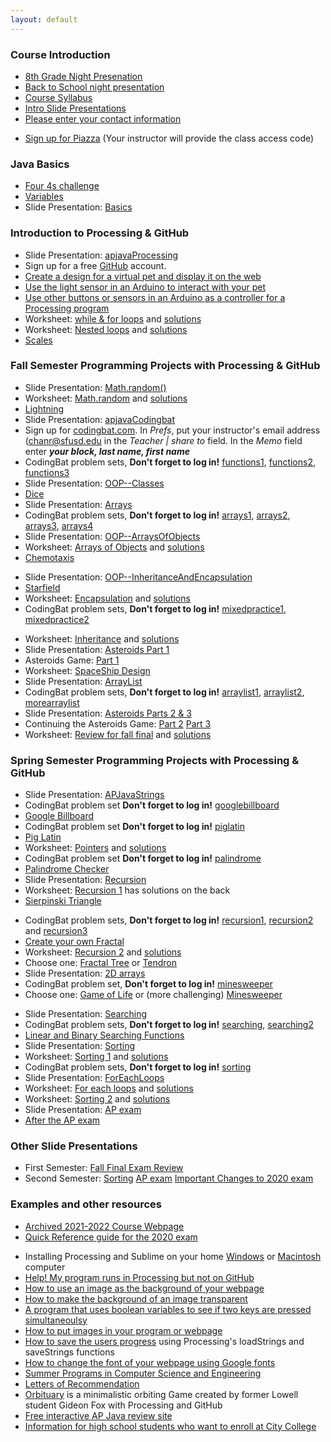 ```yaml
---
layout: default
---
```


### Course Introduction
* [8th Grade Night Presenation](https://docs.google.com/presentation/d/1hvNR-7O2xrO2HkLfoFMS5jWQ4QSTdv9m-vXTorBZ_BU/edit?usp=sharing)
* [Back to School night presentation](https://docs.google.com/presentation/d/1ZtnVADnaV0Zw3bwaMI-afDTKzfhJmo93TUDrQmH4tI8/edit?usp=sharing)
* [Course Syllabus](https://docs.google.com/document/d/1jJ3meI3F2s8PCuQ1sx0G20qfNCOffRgh0zpdwDNdBrc/edit?usp=sharing)
* [Intro Slide Presentations](https://docs.google.com/presentation/d/1n-AMkqXPg63QfbMCoench9uYc3RVrwcT4IavPyGZ9TA/edit?usp=sharing)
* [Please enter your contact information](https://docs.google.com/forms/d/e/1FAIpQLSe9NkXClOlAMPNb7RpT_R_fuHHMEjHdFtyimG5VU2jcXYX2JQ/viewform?usp=sf_link)
<!-- * [Register for your CSAwesome class](https://runestone.academy/runestone/default/user/register) (Your instructor will provide the name of the course) -->
* [Sign up for Piazza](
https://piazza.com/lowell_high_school/fall2021/apcs) (Your instructor will provide the class access code)
<!-- * Sign up for my AP Classroom at [https://myap.collegeboard.org/login](https://myap.collegeboard.org/login) with join code: D4AVA3 -->

### Java Basics
* [Four 4s challenge](https://apcslowell.github.io/APJavaBasics/)
* [Variables](https://apcslowell.github.io/APJavaVariables/)
* Slide Presentation: [Basics](https://docs.google.com/presentation/d/1dW8a-f1UdXV8hgziJg_f8XWj0HYEVr7RTxxxN0fcRVM/edit?usp=sharing)
<!--  CSAwesome Assignments:  [Unit 1](https://runestone.academy/runestone/assignments/chooseAssignment.html) [Units 2 & 3](https://runestone.academy/runestone/assignments/chooseAssignment.html) -->


### Introduction to Processing & GitHub
* Slide Presentation: [apjavaProcessing](https://docs.google.com/presentation/d/1eWaXLIN25ESY1guw9W0WocvolCZ8mzTO8hC69jWzDpk/edit?usp=sharing)
* Sign up for a free [GitHub](https://github.com/) account.
* [Create a design for a virtual pet and display it on the web](https://github.com/APCSLowell/VirtualPet/blob/gh-pages/README.md#virtual-pet)
* [Use the light sensor in an Arduino to interact with your pet](https://github.com/APCSLowell/LightSensorController#use-an-adafruit-circuit-playground-as-an-input-device-in-a-processing-program)   
* [Use other buttons or sensors in an Arduino as a controller for a Processing program](https://github.com/APCSLowell/ArduinoController/blob/main/README.md#use-other-features-of-an-adafruit-circuit-playground-as-an-input-device-in-a-processing-program)  
* Worksheet: [while & for loops](https://docs.google.com/document/d/1CsvcJqJnu07nx8LvlLL5K7QuaCjTStfLqd6VEBVAjYg/edit?usp=sharing) and [solutions](https://docs.google.com/document/d/1MQN9k6EUr-TIkiThydvUVmaVqxjZb8l6P9yzj55yNeI/edit?usp=sharing)
* Worksheet: [Nested loops](https://drive.google.com/open?id=1kzbAIebvhj0euZFYFa1WSLWWy_2cWwrq_sL0Ae4CaAw) and [solutions](https://drive.google.com/open?id=1h4wqYvWsU1qiXAKUxNh-f1lmQV4A6FC0h5kLeKnSxYE)
* [Scales](https://github.com/APCSLowell/Scales/blob/main/README.md#scales)   
 

<!-- ### Introduction to Git & GitHub
* Slide Presentation: [apjavaGitHub](https://docs.google.com/presentation/d/1cZCHVE-uhjBDKu7bRKYKheRbYDhsFWKiydWx1dScvyc/edit?usp=sharing)


* Learn Unix [Command Line](https://github.com/APCSLowell/CommandLine) navigation
* Practice your Unix wizardry in the mysterious land of [Terminus](https://web.mit.edu/mprat/Public/web/Terminus/Web/main.html)
* A [Sample Assignment](https://github.com/APCSLowell/SampleAssignment#sample-assignment) that uses git, GitHub and Sublime to simulate the workflow in professional software development -->


### Fall Semester Programming Projects with Processing & GitHub
<!-- * [Original Design](https://github.com/APCSLowell/OriginalDesign) -->
* Slide Presentation: [Math.random()](https://docs.google.com/presentation/d/1U7DH8_1SblU143uHBmQe_auXeJYVl8polM3vyZJvr9c/edit?usp=sharing)
* Worksheet: [Math.random](https://drive.google.com/open?id=0Bz2ZkT6qWPYTSU84X3FSOGYwdFU) and [solutions](https://drive.google.com/open?id=0Bz2ZkT6qWPYTdVo1enRuRWhRbkU)
* [Lightning](https://github.com/APCSLowell/Lightning#lightning)
* Slide Presentation: [apjavaCodingbat](https://docs.google.com/presentation/d/1t7x5Y8zfRXv_yjZT2zkbgTSRyOnPQ4ADHm86t8SW52c/edit?usp=sharing)
* Sign up for [codingbat.com](https://www.codingbat.com). In _Prefs_, put your instructor's email address ([chanr@sfusd.edu](mailto:chanr@sfusd.edu) in the _Teacher &#124; share to_ field. In the _Memo_ field enter **_your block, last name, first name_**
* CodingBat problem sets, **Don't forget to log in!** [functions1](https://codingbat.com/home/simona1@sfusd.edu/functions1), [functions2](https://codingbat.com/home/simona1@sfusd.edu/functions2), [functions3](https://codingbat.com/home/simona1@sfusd.edu/functions3)
* Slide Presentation: [OOP--Classes](https://docs.google.com/presentation/d/1jK3fDuIHG0IIF9B0mVN2QwcISUYry3b9ksE-jWsA1Ck/edit?usp=sharing)
* [Dice](https://github.com/APCSLowell/Dice#dice)
* Slide Presentation: [Arrays](https://docs.google.com/presentation/d/1GwFd2gQ_2ACrXuank0SB_Y8uKaT6aa5L_QlQfnri3D8/edit?usp=sharing)
* CodingBat problem sets, **Don't forget to log in!** [arrays1](https://codingbat.com/home/simona1@sfusd.edu/arrays1), [arrays2](https://codingbat.com/home/simona1@sfusd.edu/arrays2), [arrays3](https://codingbat.com/home/simona1@sfusd.edu/arrays3), [arrays4](https://codingbat.com/home/simona1@sfusd.edu/arrays4)
* Slide Presentation: [OOP--ArraysOfObjects](https://docs.google.com/presentation/d/1yHCTYArmvzw05AZ2kxCbnruFcDlKpFdHZ1Mhl8C_NyI/edit?usp=sharing)
* Worksheet: [Arrays of Objects](https://docs.google.com/document/d/0Bz2ZkT6qWPYTZ1FCOTZrWS1pb3M/edit?usp=sharing&ouid=108159973338688428341&resourcekey=0-2uVN58MfAGTLUnabRnvwJg&rtpof=true&sd=true) and [solutions](https://docs.google.com/document/d/0Bz2ZkT6qWPYTOTUzYmJjNmYtNTllMC00NWExLThkMGItOTg2N2M0ZGI1OWNj/edit?usp=sharing&ouid=108159973338688428341&resourcekey=0-Wy6jJM5IlYZCgpN93CYCgA&rtpof=true&sd=true)
* [Chemotaxis](https://github.com/APCSLowell/Chemotaxis#chemotaxis)
<!-- * [Snowflake Catcher](https://github.com/APCSLowell/SnowflakeCatcher) -->
* Slide Presentation: [OOP--InheritanceAndEncapsulation](https://docs.google.com/presentation/d/1swc1fjt9gKAB_DjhuledIHVOtEJMHrVwRcqHfbySbYw/edit?usp=sharing)
* [Starfield](https://github.com/APCSLowell/Starfield/blob/master/README.md#starfield-with-an-oddball)
* Worksheet: [Encapsulation](https://drive.google.com/open?id=0Bz2ZkT6qWPYTZDQ3NjFmMTctNTRlOS00NjAxLTg3YjQtZTMzMGVjYjA0YjA5) and [solutions](https://drive.google.com/open?id=0Bz2ZkT6qWPYTZTEwZWE1NWEtZjhmYS00M2U1LWI1YzMtZjIzZDhiZTg5Njkw)
* CodingBat problem sets, **Don't forget to log in!** [mixedpractice1](https://codingbat.com/home/simona1@sfusd.edu/mixedpractice1), [mixedpractice2](https://codingbat.com/home/simona1@sfusd.edu/mixedpractice2)
<!-- * [Old MacDonald](https://github.com/APCSLowell/OldMacDonald) -->
* Worksheet: [Inheritance](https://docs.google.com/document/d/1ylvm_83uWhTl85iidkyn4qRc9BF-5beyeODTykQ5cdc/edit?usp=sharing) and [solutions](https://docs.google.com/document/d/1uayOHYs1a5SvODXlWwoHgOx3WvU3_uMSrlhB12wyOVQ/edit?usp=sharing)
* Slide Presentation: [Asteroids Part 1](https://docs.google.com/presentation/d/1Ow8zgl_2hzfCh7a5dqXPfO8QMKGbTinp0uZpiCZoL68/edit?usp=sharing)
* Asteroids Game: [Part 1](https://github.com/APCSLowell/AsteroidsGame#asteroids-part-1)
* Worksheet: [SpaceShip Design](https://docs.google.com/document/d/1W4UuAc4IZeMx4xOUtUW0CZB_QN8SpxVv9iyBRmr58lA/edit?usp=sharing)
* Slide Presentation: [ArrayList](https://docs.google.com/presentation/d/1OUMDwdwkDoFvPbmXECc76EgkQAz3za4gHSVRwIHXUe4/edit?usp=sharing)
* CodingBat problem sets, **Don't forget to log in!** [arraylist1](https://codingbat.com/home/simona1@sfusd.edu/arraylist1), [arraylist2](https://codingbat.com/home/simona1@sfusd.edu/arraylist2), [morearraylist](https://codingbat.com/home/simona1@sfusd.edu/morearraylist)
* Slide Presentation: [Asteroids Parts 2 & 3](https://docs.google.com/presentation/d/1akG1I7TVbLFR-d_KNiAOm4p-lQvF8F7BvTy460TTOU0/edit?usp=sharing)
* Continuing the Asteroids Game: [Part 2](https://github.com/APCSLowell/Asteroids2#asteroids-part-2) [Part 3](https://github.com/APCSLowell/Asteroids3#asteroids-part-3)
* Worksheet: [Review for fall final](https://docs.google.com/document/d/1S11g5bvyo3VBmcWehHtfPxPSICV1h6guHTVbUHiKLmQ/edit?usp=sharing) and [solutions](https://docs.google.com/document/d/1WM6QRWs0W8cqmeClYITkPeSsuG16PUflz17uLVOQ6Rk/edit?usp=sharing)


### Spring Semester Programming Projects with Processing & GitHub
* Slide Presentation: [APJavaStrings](https://docs.google.com/presentation/d/15L0nvRrX5IK2GAGML06tgwUt_aqs3XDpg-TdNXuHs_w/edit?usp=sharing)
* CodingBat problem set **Don't forget to log in!** [googlebillboard](https://codingbat.com/home/simona1@sfusd.edu/googlebillboard)
* [Google Billboard](https://github.com/APCSLowell/GoogleBillboard#google-billboard)
* CodingBat problem set **Don't forget to log in!** [piglatin](https://codingbat.com/home/simona1@sfusd.edu/piglatin)
* [Pig Latin](https://github.com/APCSLowell/PigLatin#pig-latin)
* Worksheet: [Pointers](https://drive.google.com/open?id=0Bz2ZkT6qWPYTWVc2QldETjFiWmc) and [solutions](https://docs.google.com/document/d/0Bz2ZkT6qWPYTdGpmaFRXemt3QjQ/edit?usp=sharing&ouid=108159973338688428341&resourcekey=0-OeCG49iW6Ib9lxgNF4wHtQ&rtpof=true&sd=true)
* CodingBat problem set **Don't forget to log in!** [palindrome](https://codingbat.com/home/simona1@sfusd.edu/palindrome)
* [Palindrome Checker](https://github.com/APCSLowell/PalindromeChecker#palindrome-checker)
* Slide Presentation: [Recursion](https://docs.google.com/presentation/d/1yyVA3MUZAeF0oyh2mQKDy85bup7RazPjilfIEyETyHo/edit?usp=sharing)
* Worksheet: [Recursion 1](https://drive.google.com/open?id=0Bz2ZkT6qWPYTN2U4M2E5ZTQtMGFhMC00ZDY0LThiMGItODMwYzBiMGFiODdi) has solutions on the back
* [Sierpinski Triangle](https://github.com/APCSLowell/SierpinskiTriangle#sierpinski-triangle)
<!-- Shortened 2021 from recursion1, recursion2 and recursion3-->
* CodingBat problem sets, **Don't forget to log in!** [recursion1](https://codingbat.com/home/simona1@sfusd.edu/recursion1), [recursion2](https://codingbat.com/home/simona1@sfusd.edu/recursion2) and [recursion3](https://codingbat.com/home/simona1@sfusd.edu/recursion3)
* [Create your own Fractal](https://github.com/APCSLowell/OriginalFractal#create-your-own-fractal)
* Worksheet: [Recursion 2](https://docs.google.com/document/d/1JR4HwYzrhDZv6WaWr5VXO_c32EVV60lwC5lB-0LnPwM/edit?usp=sharing) and [solutions](https://docs.google.com/document/d/1J8DpipuK_-C0nEZCkTPTzzgo-bPywp8I9BdGBmfCj5Q/edit?usp=sharing)
* Choose one: [Fractal Tree](https://github.com/APCSLowell/FractalTree#fractal-tree) or [Tendron](https://github.com/APCSLowell/Tendron/blob/master/README.md#tendron)
* Slide Presentation: [2D arrays](https://docs.google.com/presentation/d/13XWQeSkqx2UL_SHNJJ_jUWmyCplEY3MDIJU4jva7ADU/edit?usp=sharing)
* CodingBat problem set, **Don't forget to log in!** [minesweeper](https://codingbat.com/home/simona1@sfusd.edu/minesweeper)
* Choose one: [Game of Life](https://github.com/APCSLowell/GameOfLife/blob/main/README.md#game-of-life) or (more challenging) [Minesweeper](https://github.com/APCSLowell/Minesweeper#minesweeper)
<!-- * [Raspberry Pi](https://github.com/APCSLowell/RaspberryPi) -->
<!-- * [Binary Search In Class Exercise](https://github.com/APCSLowell/BinarySearchInClassExercise/blob/master/README.md) -->
* Slide Presentation: [Searching](https://docs.google.com/presentation/d/1mT7Cu9inbjTpboXgNgRhcWmHOTarMCG_lj_szto8Bjw/edit?usp=sharing)
* CodingBat problem sets, **Don't forget to log in!** [searching](https://codingbat.com/home/simona1@sfusd.edu/searching), [searching2](https://codingbat.com/home/simona1@sfusd.edu/searching2)
* [Linear and Binary Searching Functions](https://github.com/APCSLowell/BinarySearch#linear-and-binary-searching-functions)
* Slide Presentation: [Sorting](https://docs.google.com/presentation/d/1_03Rwt1FRNCf7bNMKCg4JeRu5gdX3a2TqNU8u8eGNFQ/edit?usp=sharing)
* Worksheet: [Sorting 1](https://docs.google.com/document/d/1d8QknZbcwPjpP2Ry_VeXZQvxc-rl14jIUOyB4KZfBCo/edit?usp=sharing) and [solutions](https://docs.google.com/document/d/1cpWifPt-dSpbRs3Cujz6E8BPZ6Cvk9c8JAeqk0qKOTE/edit?usp=sharing)
* CodingBat problem sets, **Don't forget to log in!** [sorting](https://codingbat.com/home/simona1@sfusd.edu/sorting)
* Slide Presentation: [ForEachLoops](https://docs.google.com/presentation/d/1d3BVMvZL4Ve6n_HfOuZj6OdUDtHkMi5jb_qYYayBkDU/edit?usp=sharing)
* Worksheet: [For each loops](https://drive.google.com/open?id=0Bz2ZkT6qWPYTMDliNTYyNDUtZjNhZi00ZDE3LWIxNjItOTgxNTExYTk0MjNj) and [solutions](https://docs.google.com/document/d/0Bz2ZkT6qWPYTNmZmMWUyMjMtYzRmZC00YzdkLTkwNjQtNzQ5MjVmODNhNjdm/edit?usp=sharing&ouid=108159973338688428341&resourcekey=0-RmyPsanq-n7vg0UpauEXFg&rtpof=true&sd=true)
* Worksheet: [Sorting 2](https://docs.google.com/document/d/1f6L_QYLCsx3da0xhXgMtpQvzrWdz35IZ8ovGm2JM4mI/edit?usp=sharing) and [solutions](https://docs.google.com/document/d/103BJ3XotG82HrGF_-w9RwTCoinZP6ZkEKUMhnYSbiXk/edit?usp=sharing)
* Slide Presentation: [AP exam](https://docs.google.com/presentation/d/1XgsObg5lu5ZuDEW7Ykbhu8DjBA8o1Z2RlrUTpLN-20E/edit?usp=sharing)
* [After the AP exam](https://github.com/APCSLowell/AfterTheAP#after-the-ap-exam)



### Other Slide Presentations
* First Semester: [Fall Final Exam Review](https://docs.google.com/presentation/d/1B78Dw4psOG3gYXT8HU1w2dJb81rA-uI05YPsHS9HOLU/edit?usp=sharing)
* Second Semester: <!-- [Raspberry Pi](https://drive.google.com/open?id=0Bz2ZkT6qWPYTQk85WklyVml2M00) --> [Sorting](https://docs.google.com/presentation/d/10LtPcP7DGoZVvtN0HFcx0eSIxjJkOzD0gsPeOr2-BK8/edit?usp=sharing) [AP exam](https://docs.google.com/presentation/d/1OCWfsoU2-0yzh1yUxgZW-K7xQedB0STDw-hNDqWDJEg/edit?usp=sharing) [Important Changes to 2020 exam](https://docs.google.com/presentation/d/1qch2LPYgvxIkEo6Iijbs4Mg96afZ5UoH9y7JBaAOuL4/edit?usp=sharing)


<!--

### Other Worksheets
* [Practice with Classes](https://drive.google.com/open?id=0Bz2ZkT6qWPYTTXNkTmk1SVRoVDg) and [solutions](https://drive.google.com/open?id=0Bz2ZkT6qWPYTRjUzSDdtX0otT2M)
* [Recursion 2](https://docs.google.com/document/d/1QdM5uxGaSCQyeIFt7S5uoVWYnznqIFtiCglEn80zcJw/edit?usp=sharing) and [solutions](https://drive.google.com/open?id=0Bz2ZkT6qWPYTZjk0M2EyN2QtNWVhMi00YmUzLWI2YzgtY2M2NDZlMjljYzA0)
* [Linear and Binary Search](https://drive.google.com/open?id=0Bz2ZkT6qWPYTNVZEbTNoQ1k2eW8) and [solutions](https://drive.google.com/file/d/1sQUyA7lxbDDkzHkgIAGOc2XWyc6-29Vf/view?usp=sharing)

-->

 
### Examples and other resources
* [Archived 2021-2022 Course Webpage](index_archive.md)
* [Quick Reference guide for the 2020 exam](https://apcentral.collegeboard.org/pdf/ap-computer-science-a-java-quick-reference.pdf)
<!-- * Installing Processing and Atom on your home [Windows](https://github.com/APCSLowell/AtomConfigWindows/blob/master/README.md), [Mac or Linux](https://atom.io/packages/processing) computer -->
* Installing Processing and Sublime on your home [Windows](https://github.com/APCSLowell/SublimeConfigurationWindows) or [Macintosh](https://github.com/APCSLowell/SublimeConfigurationMac) computer
* [Help! My program runs in Processing but not on GitHub](https://github.com/APCSLowell/WebDebugging/)
* [How to use an image as the background of your webpage](https://github.com/APCSLowell/BackgroundCSS)
* [How to make the background of an image transparent](https://github.com/APCSLowell/gimp)
* [A program that uses boolean variables to see if two keys are pressed simultaneoulsy](https://apcslowell.github.io/TwoKeys/)
* [How to put images in your program or webpage](https://apcslowell.github.io/ImageHowTo/)
* [How to save the users progress](https://github.com/apcslowell/SaveProgress/) using Processing's loadStrings and saveStrings functions
* [How to change the font of your webpage using Google fonts](https://github.com/APCSLowell/FontHowTo)
* [Summer Programs in Computer Science and Engineering](https://github.com/APCSPrinciples/Summer)
* [Letters of Recommendation](https://github.com/APCSLowell/LettersOfRec#letters-of-recomendation)
* [Orbituary](https://giteon.github.io/Orbituary/) is a minimalistic orbiting Game created by former Lowell student Gideon Fox with Processing and GitHub
* [Free interactive AP Java review site](https://interactivepython.org/runestone/static/JavaReview/index.html)
* [Information for high school students who want to enroll at City College](https://www.ccsf.edu/en/student-services/admissions-and-registration/admissions/credit-admission/high-school-students.html)

<!--
### Instructor Resources
* [Course Pacing](Pacing2017-18.txt)
* If your students are completely new to programming, you might want to start them off with a few of the [Sparkfun Hotsheets Processing Projects](https://learn.sparkfun.com/resources/77)
* The [Sparkfun guide to Processing](https://www.nostarch.com/sparkfunprocessing) is an excellent resource for teaching Processing and features the hotsheets projects plus some additional ones
-->
